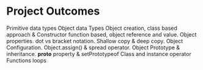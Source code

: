 # Project Outcomes

Primitive data types
Object data Types
Object creation, class based approach & Constructor function based, 
object reference and value.
Object properties.
dot vs bracket notation.
Shallow copy & deep copy.
Object Configuration.
Object.assign() & spread operator.
Object Prototype & inheritance.
__proto__ property & setPrototypeof
Class and instance operator
Functions
loops

